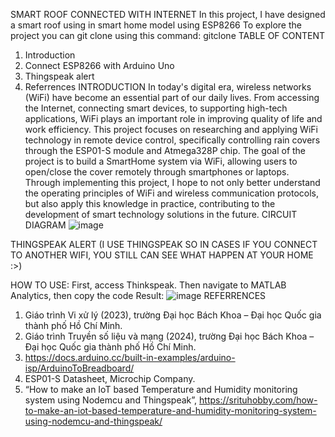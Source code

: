 SMART ROOF  CONNECTED WITH INTERNET 
In this project, I have designed a smart roof using in smart home model using ESP8266
To explore the project you can git clone using this command: gitclone 
TABLE OF CONTENT
1. Introduction
2. Connect ESP8266 with Arduino Uno
3. Thingspeak alert
4. Referrences
INTRODUCTION
In today's digital era, wireless networks (WiFi) have become an essential part of our daily lives. From accessing the Internet, connecting smart devices, to supporting high-tech applications, WiFi plays an important role in improving quality of life and work efficiency.
This project focuses on researching and applying WiFi technology in remote device control, specifically controlling rain covers through the ESP01-S module and Atmega328P chip. The goal of the project is to build a SmartHome system via WiFi, allowing users to open/close the cover remotely through smartphones or laptops.
Through implementing this project, I hope to not only better understand the operating principles of WiFi and wireless communication protocols, but also apply this knowledge in practice, contributing to the development of smart technology solutions in the future.
CIRCUIT DIAGRAM
![image](https://github.com/user-attachments/assets/f6cbd15b-4fdf-4095-a74e-bbc985bf475c)

THINGSPEAK ALERT (I USE THINGSPEAK SO IN CASES IF YOU CONNECT TO ANOTHER WIFI, YOU STILL CAN SEE WHAT HAPPEN AT YOUR HOME :>)

HOW TO USE:
First, access Thinkspeak. Then navigate to MATLAB Analytics, then copy the code
Result:
![image](https://github.com/user-attachments/assets/78d27b95-6e1b-4230-be90-c5d1d1c9d015)
REFERRENCES
1.	Giáo trình Vi xử lý (2023), trường Đại học Bách Khoa – Đại học Quốc gia thành phố Hồ Chí Minh.
2.	Giáo trình Truyền số liệu và mạng (2024), trường Đại học Bách Khoa – Đại học Quốc gia thành phố Hồ Chí Minh.
3.	https://docs.arduino.cc/built-in-examples/arduino-isp/ArduinoToBreadboard/
4.	ESP01-S Datasheet, Microchip Company.
5.	“How to make an IoT based Temperature and Humidity monitoring system using Nodemcu and Thingspeak”, https://srituhobby.com/how-to-make-an-iot-based-temperature-and-humidity-monitoring-system-using-nodemcu-and-thingspeak/
